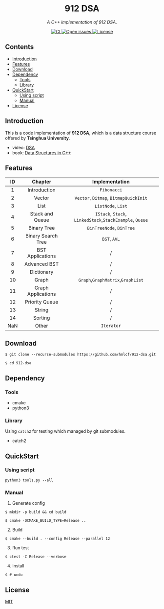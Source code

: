 <div align="center">
    <h1> 912 DSA </h1>
    <i> A C++ implementation of 912 DSA. </i>
    <p></p>
    <a href="https://github.com/hnlcf/912-dsa/actions/workflows/build.yml">
        <img src="https://img.shields.io/github/workflow/status/hnlcf/912-dsa/CI?label=CI" alt="CI">
    </a>
    <a href="https://github.com/hnlcf/912-dsa/issues">
        <img src="https://img.shields.io/github/issues/hnlcf/912-dsa" alt="Open issues">
    </a>
    <a href="https://github.com/hnlcf/912-dsa/blob/master/LICENSE">
        <img src="https://img.shields.io/github/license/hnlcf/912-dsa?color=blue" alt="License">
    </a>
</div>

## Contents

- [Introduction](#introduction)
- [Features](#features)
- [Download](#download)
- [Dependency](#dependency)
    - [Tools](#tools)
    - [Library](#library)
- [QuickStart](#quickstart)
    - [Using script](#using-script)
    - [Manual](#manual)
- [License](#license)

## Introduction

This is a code implementation of **912 DSA**, which is a data structure course offered by **Tsinghua
University**.

- video: [DSA](https://www.xuetangx.com/course/THU08091000384/10322765?channel=i.area.learn_title)
- book: [Data Structures in C++](http://dsa.cs.tsinghua.edu.cn/~deng/ds/dsacpp/index.htm)

## Features

|  ID  |       Chapter       |                      Implementation                       |
|:----:|:-------------------:|:---------------------------------------------------------:|
|  1   |    Introduction     |                        `Fibonacci`                        |
|  2   |       Vector        |           `Vector`, `Bitmap`, `BitmapQuickInit`           |
|  3   |        List         |                    `ListNode`, `List`                     |
|  4   |   Stack and Queue   | `IStack`, `Stack`, `LinkedStack`,`StackExample`, `Queue`  |
|  5   |     Binary Tree     |                 `BinTreeNode`, `BinTree`                  |
|  6   | Binary Search Tree  |                       `BST`, `AVL`                        |
|  7   |  BST Applications   |                             /                             |
|  8   |    Advanced BST     |                             /                             |
|  9   |     Dictionary      |                             /                             |
|  10  |        Graph        |             `Graph`,`GraphMatrix`,`GraphList`             |
|  11  | Graph Applications  |                             /                             |
|  12  |   Priority Queue    |                             /                             |
|  13  |       String        |                             /                             |
|  14  |       Sorting       |                             /                             |
| NaN  |        Other        |                        `Iterator`                         |

## Download

```shell
$ git clone --recurse-submodules https://github.com/hnlcf/912-dsa.git

$ cd 912-dsa
```

## Dependency

### Tools

- cmake
- python3

### Library

Using `catch2` for testing which managed by git submodules.

- catch2

## QuickStart

### Using script

```shell
python3 tools.py --all
```

### Manual

1. Generate config

```shell
$ mkdir -p build && cd build

$ cmake -DCMAKE_BUILD_TYPE=Release ..
```

2. Build

```shell
$ cmake --build . --config Release --parallel 12
```

3. Run test

```shell
$ ctest -C Release --verbose
```

4. Install

```shell
$ # undo
```

## License

[MIT](./LICENSE)
